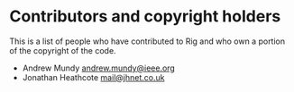 # Contributors and copyright holders

This is a list of people who have contributed to Rig and who own a portion of the copyright of the code.

 - Andrew Mundy <andrew.mundy@ieee.org>
 - Jonathan Heathcote <mail@jhnet.co.uk>
